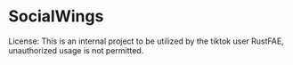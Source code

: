# SocialWings

License:
This is an internal project to be utilized by the tiktok user RustFAE, unauthorized usage is not permitted.
